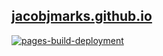 ## [jacobjmarks.github.io](https://jacobjmarks.github.io)

[![pages-build-deployment](https://github.com/jacobjmarks/jacobjmarks.github.io/actions/workflows/pages/pages-build-deployment/badge.svg)](https://github.com/jacobjmarks/jacobjmarks.github.io/actions/workflows/pages/pages-build-deployment)
